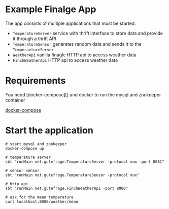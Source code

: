 # Example Finalge App

The app consists of multiple applications that must be started.

- `TemperatureServer` service with thrift interface to store data and
provide it through a thrift API
- `TemperatureSensor` generates random data and sends it to the
`TemperaetureServer`
- `WeatherApi` vanilla finagle HTTP api to access weather data
- `FinchWeatherApi` HTTP api to access weather data

# Requirements

You need [docker-compose][] and docker to run the mysql and zookeeper
container

[docker-compose](https://docs.docker.com/compose/install/)

# Start the application

```
# start mysql and zookeeper
docker-compose up

# temperature server
sbt "runMain net.gutefrage.TemperatureServer -protocol mux -port 8081"

# sensor sensor
sbt "runMain net.gutefrage.TemperatureSensor -protocol mux"

# http api
sbt "runMain net.gutefrage.FinchWeatherApi -port 8000"

# ask for the mean temperature
curl localhost:8000/weather/mean
```
